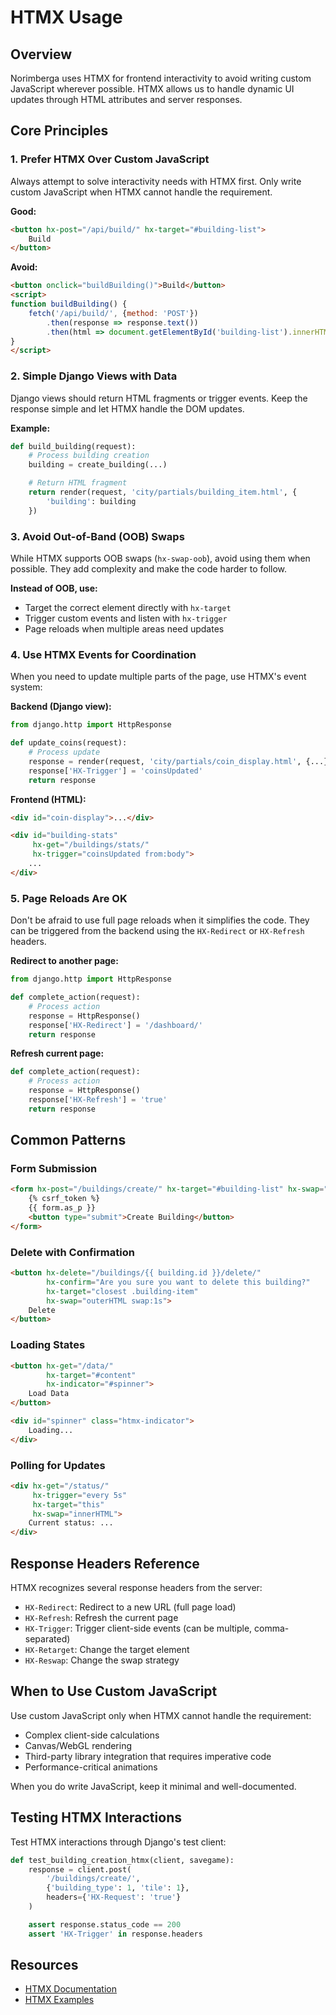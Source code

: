 # HTMX Usage

## Overview

Norimberga uses HTMX for frontend interactivity to avoid writing custom JavaScript wherever possible. HTMX allows us to handle dynamic UI updates through HTML attributes and server responses.

## Core Principles

### 1. Prefer HTMX Over Custom JavaScript

Always attempt to solve interactivity needs with HTMX first. Only write custom JavaScript when HTMX cannot handle the requirement.

**Good:**
```html
<button hx-post="/api/build/" hx-target="#building-list">
    Build
</button>
```

**Avoid:**
```html
<button onclick="buildBuilding()">Build</button>
<script>
function buildBuilding() {
    fetch('/api/build/', {method: 'POST'})
        .then(response => response.text())
        .then(html => document.getElementById('building-list').innerHTML = html);
}
</script>
```

### 2. Simple Django Views with Data

Django views should return HTML fragments or trigger events. Keep the response simple and let HTMX handle the DOM updates.

**Example:**
```python
def build_building(request):
    # Process building creation
    building = create_building(...)

    # Return HTML fragment
    return render(request, 'city/partials/building_item.html', {
        'building': building
    })
```

### 3. Avoid Out-of-Band (OOB) Swaps

While HTMX supports OOB swaps (`hx-swap-oob`), avoid using them when possible. They add complexity and make the code harder to follow.

**Instead of OOB, use:**
- Target the correct element directly with `hx-target`
- Trigger custom events and listen with `hx-trigger`
- Page reloads when multiple areas need updates

### 4. Use HTMX Events for Coordination

When you need to update multiple parts of the page, use HTMX's event system:

**Backend (Django view):**
```python
from django.http import HttpResponse

def update_coins(request):
    # Process update
    response = render(request, 'city/partials/coin_display.html', {...})
    response['HX-Trigger'] = 'coinsUpdated'
    return response
```

**Frontend (HTML):**
```html
<div id="coin-display">...</div>

<div id="building-stats"
     hx-get="/buildings/stats/"
     hx-trigger="coinsUpdated from:body">
    ...
</div>
```

### 5. Page Reloads Are OK

Don't be afraid to use full page reloads when it simplifies the code. They can be triggered from the backend using the `HX-Redirect` or `HX-Refresh` headers.

**Redirect to another page:**
```python
from django.http import HttpResponse

def complete_action(request):
    # Process action
    response = HttpResponse()
    response['HX-Redirect'] = '/dashboard/'
    return response
```

**Refresh current page:**
```python
def complete_action(request):
    # Process action
    response = HttpResponse()
    response['HX-Refresh'] = 'true'
    return response
```

## Common Patterns

### Form Submission

```html
<form hx-post="/buildings/create/" hx-target="#building-list" hx-swap="beforeend">
    {% csrf_token %}
    {{ form.as_p }}
    <button type="submit">Create Building</button>
</form>
```

### Delete with Confirmation

```html
<button hx-delete="/buildings/{{ building.id }}/delete/"
        hx-confirm="Are you sure you want to delete this building?"
        hx-target="closest .building-item"
        hx-swap="outerHTML swap:1s">
    Delete
</button>
```

### Loading States

```html
<button hx-get="/data/"
        hx-target="#content"
        hx-indicator="#spinner">
    Load Data
</button>

<div id="spinner" class="htmx-indicator">
    Loading...
</div>
```

### Polling for Updates

```html
<div hx-get="/status/"
     hx-trigger="every 5s"
     hx-target="this"
     hx-swap="innerHTML">
    Current status: ...
</div>
```

## Response Headers Reference

HTMX recognizes several response headers from the server:

- `HX-Redirect`: Redirect to a new URL (full page load)
- `HX-Refresh`: Refresh the current page
- `HX-Trigger`: Trigger client-side events (can be multiple, comma-separated)
- `HX-Retarget`: Change the target element
- `HX-Reswap`: Change the swap strategy

## When to Use Custom JavaScript

Use custom JavaScript only when HTMX cannot handle the requirement:

- Complex client-side calculations
- Canvas/WebGL rendering
- Third-party library integration that requires imperative code
- Performance-critical animations

When you do write JavaScript, keep it minimal and well-documented.

## Testing HTMX Interactions

Test HTMX interactions through Django's test client:

```python
def test_building_creation_htmx(client, savegame):
    response = client.post(
        '/buildings/create/',
        {'building_type': 1, 'tile': 1},
        headers={'HX-Request': 'true'}
    )

    assert response.status_code == 200
    assert 'HX-Trigger' in response.headers
```

## Resources

- [HTMX Documentation](https://htmx.org/docs/)
- [HTMX Examples](https://htmx.org/examples/)
